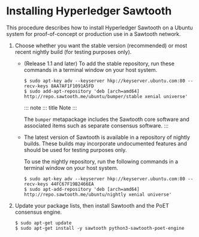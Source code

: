 # Installing Hyperledger Sawtooth

This procedure describes how to install Hyperledger Sawtooth on a Ubuntu
system for proof-of-concept or production use in a Sawtooth network.

1.  Choose whether you want the stable version (recommended) or most
    recent nightly build (for testing purposes only).

    -   (Release 1.1 and later) To add the stable repository, run these
        commands in a terminal window on your host system.

        ``` console
        $ sudo apt-key adv --keyserver hkp://keyserver.ubuntu.com:80 --recv-keys 8AA7AF1F1091A5FD
        $ sudo add-apt-repository 'deb [arch=amd64] http://repo.sawtooth.me/ubuntu/bumper/stable xenial universe'
        ```

        ::: note
        ::: title
        Note
        :::

        The `bumper` metapackage includes the Sawtooth core software and
        associated items such as separate consensus software.
        :::

    -   The latest version of Sawtooth is available in a repository of
        nightly builds. These builds may incorporate undocumented
        features and should be used for testing purposes only.

        To use the nightly repository, run the following commands in a
        terminal window on your host system.

        ``` console
        $ sudo apt-key adv --keyserver hkp://keyserver.ubuntu.com:80 --recv-keys 44FC67F19B2466EA
        $ sudo apt-add-repository 'deb [arch=amd64] http://repo.sawtooth.me/ubuntu/nightly xenial universe'
        ```

2.  Update your package lists, then install Sawtooth and the PoET
    consensus engine.

    ``` console
    $ sudo apt-get update
    $ sudo apt-get install -y sawtooth python3-sawtooth-poet-engine
    ```

<!--
  Licensed under Creative Commons Attribution 4.0 International License
  https://creativecommons.org/licenses/by/4.0/
-->
